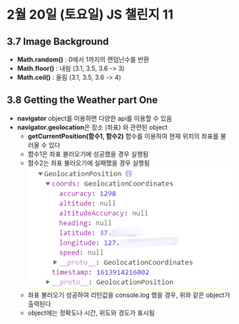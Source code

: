 # 2월 20일 (토요일) JS 챌린지 11

## 3.7 Image Background
- **Math.random()** : 0에서 1까지의 랜덤난수를 반환
- **Math.floor()** : 내림 (3.1, 3.5, 3.6 -> 3)
- **Math.ceil()** : 올림 (3.1, 3.5, 3.6 -> 4)

## 3.8 Getting the Weather part One
- **navigator** object를 이용하면 다양한 api를 이용할 수 있음
- **navigator.geolocation**은 장소 (좌표) 와 관련된 object
    - **getCurrentPosition(함수1, 함수2)** 함수를 이용하여 현재 위치의 좌표를 불러올 수 있다
    - 함수1은 좌표 불러오기에 성공했을 경우 실행됨
    - 함수2는 좌표 불러오기에 실패했을 경우 실행됨
    ![좌표 불러오기 성공](./JSgeolocation.png)
    - 좌표 불러오기 성공하여 리턴값을 console.log 했을 경우, 위와 같은 object가 출력된다
    - object에는 정확도나 시간, 위도와 경도가 표시됨